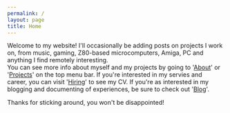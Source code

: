 ```yaml
---
permalink: /
layout: page
title: Home
---
```


Welcome to my website! I'll occasionally be adding posts on projects I work on, from music, gaming, Z80-based microcomputers, Amiga, PC and anything I find remotely interesting.  
You can see more info about myself and my projects by going to '[About](/about)' or '[Projects](/projects)' on the top menu bar. If you're interested in my servies and  
career, you can visit '[Hiring](/hiring)' to see my CV. If you're as interested in my blogging and documenting of experiences, be sure to check out '[Blog](/blog)'.  

  
Thanks for sticking around, you won't be disappointed!  
